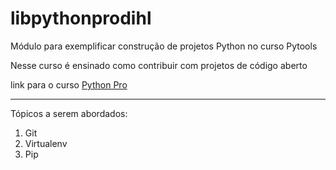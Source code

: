 # libpythonprodihl
Módulo para exemplificar construção de projetos Python no curso Pytools

Nesse curso é ensinado como contribuir com projetos de código aberto

link para o curso [Python Pro](https://www.python.pro.br)
_______________________________________________________________
Tópicos a serem abordados:
 1. Git
 2. Virtualenv
 3. Pip
